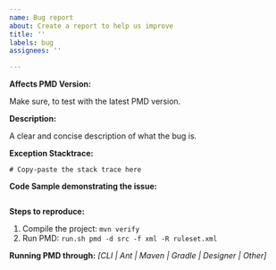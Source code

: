 ```yaml
---
name: Bug report
about: Create a report to help us improve
title: ''
labels: bug
assignees: ''

---
```

<!-- Please, prefix the report title with the language it applies to within brackets, such as [java] or [apex].
If not specific to a language, you can use [core]. -->

**Affects PMD Version:** 

Make sure, to test with the latest PMD version.

**Description:**

A clear and concise description of what the bug is.

**Exception Stacktrace:**

```
# Copy-paste the stack trace here
```

**Code Sample demonstrating the issue:**

```

```

**Steps to reproduce:**

1.  Compile the project: `mvn verify`
2.  Run PMD: `run.sh pmd -d src -f xml -R ruleset.xml`

**Running PMD through:** *[CLI | Ant | Maven | Gradle | Designer | Other]*

<!-- If relevant, also include your JDK and OS information, e.g. for ClassNotFoundException, LinkageError, reflection failures, etc. -->

